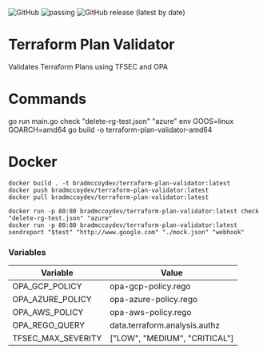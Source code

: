 ![GitHub](https://img.shields.io/github/license/bradmccoydev/terraform-plan-validator) ![passing](https://github.com/bradmccoydev/terraform-plan-validator/actions/workflows/ci.yml/badge.svg) ![GitHub release (latest by date)](https://img.shields.io/github/v/release/bradmccoydev/terraform-plan-validator)
# Terraform Plan Validator
Validates Terraform Plans using TFSEC and OPA

# Commands
go run main.go check "delete-rg-test.json" "azure"
env GOOS=linux GOARCH=amd64 go build -o terraform-plan-validator-amd64

# Docker
``` 
docker build . -t bradmccoydev/terraform-plan-validator:latest
docker push bradmccoydev/terraform-plan-validator:latest
docker pull bradmccoydev/terraform-plan-validator:latest

docker run -p 80:80 bradmccoydev/terraform-plan-validator:latest check "delete-rg-test.json" "azure"
docker run -p 80:80 bradmccoydev/terraform-plan-validator:latest sendreport "$test" "http://www.google.com" "./mock.json" "webhook"
```

### Variables

| Variable | Value |
| --- | --- |
| OPA_GCP_POLICY | opa-gcp-policy.rego |
| OPA_AZURE_POLICY | opa-azure-policy.rego |
| OPA_AWS_POLICY | opa-aws-policy.rego |
| OPA_REGO_QUERY | data.terraform.analysis.authz |
| TFSEC_MAX_SEVERITY | ["LOW", "MEDIUM", "CRITICAL"] |